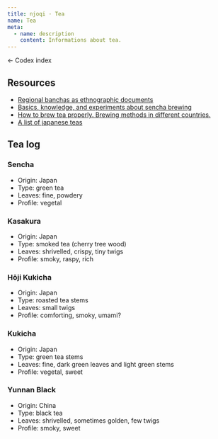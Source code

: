 ```yaml
---
title: njoqi · Tea
name: Tea
meta:
  - name: description
    content: Informations about tea.
---
```


<p>
  <router-link to="/codex">
    ← Codex index
  </router-link>
</p>

<script setup>
  import ArticleHeader from '../../components/article-header.vue';
  
  const text = "Informations about tea, including a log of some teas I have tried. I seem to have a soft spot for earthy and grassy flavours.";
  const customMeta = [{"name": "description", "content": text}]
</script>

<ArticleHeader name="Tea" :meta="customMeta" />



## Resources

- [Regional banchas as ethnographic documents](https://japaneseteasommelier.wordpress.com/2018/03/19/regional-banchas-as-ethnographic-documents/)
- [Basics, knowledge, and experiments about sencha brewing](https://japaneseteasommelier.wordpress.com/2015/03/03/basics-knowledge-and-experiments-about-sencha-brewing/)
- [How to brew tea properly. Brewing methods in different countries.](https://tea-side.com/blog/how-to-brew-tea/)
- [A list of japanese teas](https://www.japan-talk.com/jt/new/japanese-tea)

## Tea log

### Sencha

- Origin: Japan
- Type: green tea
- Leaves: fine, powdery
- Profile: vegetal

### Kasakura

- Origin: Japan
- Type: smoked tea (cherry tree wood)
- Leaves: shrivelled, crispy, tiny twigs
- Profile: smoky, raspy, rich

### Hōji Kukicha

- Origin: Japan
- Type: roasted tea stems
- Leaves: small twigs
- Profile: comforting, smoky, umami?

### Kukicha

- Origin: Japan
- Type: green tea stems
- Leaves: fine, dark green leaves and light green stems
- Profile: vegetal, sweet

### Yunnan Black

- Origin: China
- Type: black tea
- Leaves: shrivelled, sometimes golden, few twigs
- Profile: smoky, sweet
